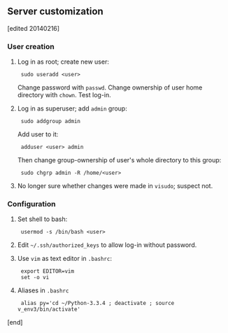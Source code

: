 ## Server customization

[edited 20140216]

### User creation

1. Log in as root; create new user:

        sudo useradd <user>

   Change password with `passwd`. Change ownership of user home directory with `chown`. Test log-in.
1. Log in as superuser; add `admin` group:

        sudo addgroup admin

   Add user to it:
   
        adduser <user> admin

   Then change group-ownership of user's whole directory to this group:

        sudo chgrp admin -R /home/<user>

1. No longer sure whether changes were made in `visudo`; suspect not.

### Configuration

1. Set shell to bash:

        usermod -s /bin/bash <user>

1. Edit `~/.ssh/authorized_keys` to allow log-in without password.
1. Use `vim` as text editor in `.bashrc`:

        export EDITOR=vim
        set -o vi

1. Aliases in `.bashrc`

        alias py='cd ~/Python-3.3.4 ; deactivate ; source v_env3/bin/activate'

[end]